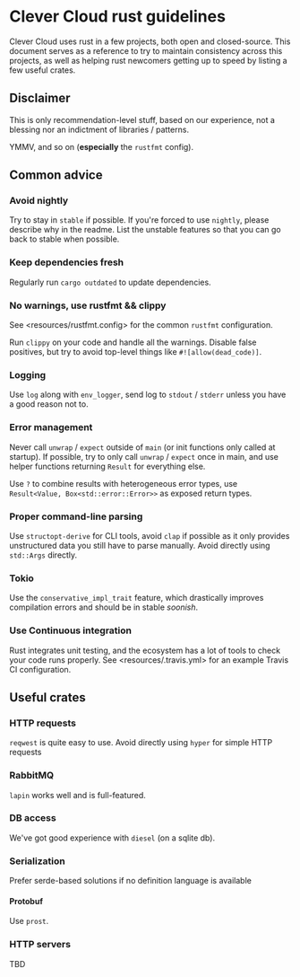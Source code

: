 # Clever Cloud rust guidelines

Clever Cloud uses rust in a few projects, both open and closed-source.
This document serves as a reference to try to maintain consistency across this projects,
as well as helping rust newcomers getting up to speed by listing a few useful crates.

## Disclaimer

This is only recommendation-level stuff, based on our experience, not a blessing nor
an indictment of libraries / patterns.

YMMV, and so on (**especially** the `rustfmt` config).

## Common advice

### Avoid nightly

Try to stay in `stable` if possible. If you're forced to use `nightly`, please describe
why in the readme. List the unstable features so that you can go back to stable when
possible.

### Keep dependencies fresh

Regularly run `cargo outdated` to update dependencies.

### No warnings, use rustfmt && clippy

See <resources/rustfmt.config> for the common `rustfmt` configuration.

Run `clippy` on your code and handle all the warnings. Disable false positives,
but try to avoid top-level things like `#![allow(dead_code)]`.

### Logging

Use `log` along with `env_logger`, send log to `stdout` / `stderr` unless you have a good reason not to.

### Error management

Never call `unwrap` / `expect` outside of `main` (or init functions only called at startup).
If possible, try to only call `unwrap` / `expect` once in main, and use helper functions returning
`Result` for everything else.

Use `?` to combine results with heterogeneous error types, use `Result<Value, Box<std::error::Error>>`
as exposed return types.

### Proper command-line parsing

Use `structopt-derive` for CLI tools, avoid `clap` if possible as it only provides unstructured data
you still have to parse manually. Avoid directly using `std::Args` directly.

### Tokio

Use the `conservative_impl_trait` feature, which drastically improves compilation errors and should be in stable
_soonish_.

### Use Continuous integration

Rust integrates unit testing, and the ecosystem has a lot of tools to check your code runs properly.
See <resources/.travis.yml> for an example Travis CI configuration.

## Useful crates

### HTTP requests

`reqwest` is quite easy to use. Avoid directly using `hyper` for simple HTTP requests

### RabbitMQ

`lapin` works well and is full-featured.

### DB access

We've got good experience with `diesel` (on a sqlite db).

### Serialization

Prefer serde-based solutions if no definition language is available

#### Protobuf

Use `prost`.

### HTTP servers

TBD
